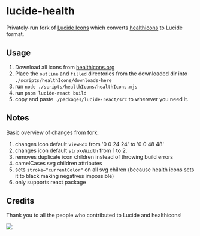 # lucide-health

Privately-run fork of [Lucide Icons](https://github.com/lucide-icons/lucide) which converts [healthicons](https://healthicons.org) to Lucide format.

## Usage

1. Download all icons from [healthicons.org](https://healthicons.org)
2. Place the `outline` and `filled` directories from the downloaded dir into `./scripts/healthIcons/downloads-here`
3. run `node ./scripts/healthIcons/healthIcons.mjs`
4. run `pnpm lucide-react build`
5. copy and paste `./packages/lucide-react/src` to wherever you need it.

## Notes

Basic overview of changes from fork:

1. changes icon default `viewBox` from '0 0 24 24' to '0 0 48 48'
2. changes icon default `strokeWidth` from 1 to 2.
3. removes duplicate icon children instead of throwing build errors
4. camelCases svg children attributes
5. sets `stroke="currentColor"` on all svg chilren (because health icons sets it to black making negatives impossible)
6. only supports react package

## Credits

Thank you to all the people who contributed to Lucide and healthicons!

<a href="https://github.com/lucide-icons/lucide/graphs/contributors">
<img src="https://opencollective.com/lucide-icons/contributors.svg?width=890" /></a>
